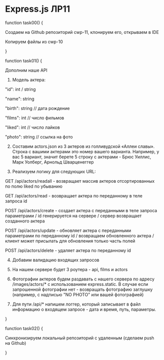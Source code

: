 # Express.js ЛР11
function task00() {

Создаем на Github репозиторий cwp-11, клонируем его, открываем в IDE

Копируем файлы из cwp-10

}

function task01() {

Дополним наше API
1. Модель актера:

"id": int / string

"name": string

"birth": string // дата рождение

"films": int // число фильмов

"liked": int // число лайков

"photo": string // ссылка на фото

2. Составим actors.json из 3 актеров из голливудской «Аллеи славы». Строка с вашими актерами это номер вашего варианта. Например, у вас 5 вариант, значит берете 5 строку с актерами - Брюс Уиллис, Марк Уолберг, Арнольд Шварценеггер

3. Реализуем логику для следующих URL: 

GET /api/actors/readall - возвращает массив актеров отсортированных по полю liked по убыванию 

GET /api/actors/read - возвращает актера по переданному в теле запроса id 

POST /api/actors/create - создает актера с переданными в теле запроса параметрами / id генерируется на сервере / сервер возвращает созданного актера 

POST /api/actors/update - обновляет актера с переданными параметрами по переданному id / возвращаем обновленного актера / клиент может присылать для обновления только часть полей 

POST /api/actors/delete - удаляет актера по переданному id

4. Добавим валидацию входящих запросов

5. На нашем сервере будет 3 роутера - api, films и actors

6. Фотографии актеров будем раздавать с нашего сервера по адресу /images/actors/* с использованием express.static. В случае если запрошенной фотографии нет - возвращать фотографию заглушку (например, с надписью "NO PHOTO" или вашей фотографией)

7. Для пути /api/* напишем логгер, который записывает в файл информацию о входящем запросе - дата и время, путь, параметры.

}

function task02() {

Синхронизируем локальный репозиторий с удаленным (сделаем push на Github)

}